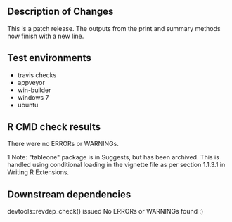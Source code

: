 ## Description of Changes

This is a patch release. The outputs from the print and summary methods now finish with a new line.

## Test environments
* travis checks
* appveyor
* win-builder
* windows 7
* ubuntu 

## R CMD check results
There were no ERRORs or WARNINGs. 

1 Note: "tableone" package is in Suggests, but has been archived. This is handled using conditional loading in the vignette file as per section 1.1.3.1 in Writing R Extensions. 

## Downstream dependencies
devtools::revdep_check()  issued No ERRORs or WARNINGs found :)
